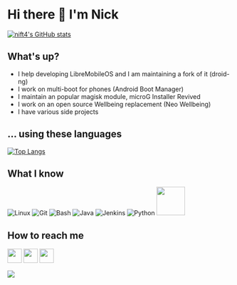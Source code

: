 # Hi there 👋 I'm Nick
[![nift4's GitHub stats](https://github-readme-stats-git-masterrstaa-rickstaa.vercel.app/api?username=nift4&show_icons=true&include_all_commits=true&theme=tokyonight)](https://github.com/nift4)

## What's up?
- I help developing LibreMobileOS and I am maintaining a fork of it (droid-ng)
- I work on multi-boot for phones (Android Boot Manager)
- I maintain an popular magisk module, microG Installer Revived
- I work on an open source Wellbeing replacement (Neo Wellbeing)
- I have various side projects

## ... using these languages
[![Top Langs](https://github-readme-stats-git-masterrstaa-rickstaa.vercel.app/api/top-langs/?username=nift4&layout=compact&langs_count=10&theme=tokyonight)](https://github.com/nift4?tab=repositories)

## What I know
![Linux](https://www.vectorlogo.zone/logos/linux/linux-icon.svg)
![Git](https://www.vectorlogo.zone/logos/git-scm/git-scm-icon.svg)
![Bash](https://www.vectorlogo.zone/logos/gnu_bash/gnu_bash-icon.svg)
![Java](https://www.vectorlogo.zone/logos/java/java-icon.svg)
![Jenkins](https://www.vectorlogo.zone/logos/jenkins/jenkins-icon.svg)
![Python](https://www.vectorlogo.zone/logos/python/python-icon.svg)
<img src="https://upload.wikimedia.org/wikipedia/commons/1/18/C_Programming_Language.svg" width="64">

## How to reach me
[<img src="https://www.vectorlogo.zone/logos/telegram/telegram-tile.svg" width="32">](https://t.me/nift4)
[<img src="https://upload.wikimedia.org/wikipedia/commons/9/99/Email_%281674%29_-_The_Noun_Project.svg" width="32">](mailto:nift4@protonmail.com)
[<img src="https://www.vectorlogo.zone/logos/reddit/reddit-tile.svg" width="32">](https://reddit.com/user/nift4)

![](https://hit.yhype.me/github/profile?user_id=36458596)
